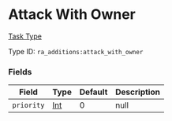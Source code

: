 # Attack With Owner
[Task Type](../task_types.md)

Type ID: `ra_additions:attack_with_owner`
### Fields
Field | Type | Default | Description
------|------|---------|-------------
`priority` | [Int](../data_types/int.md) | 0 | null

